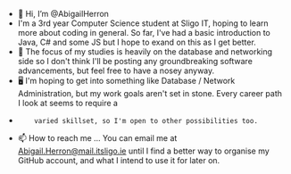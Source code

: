 - 👋 Hi, I’m @AbigailHerron
-    I'm a 3rd year Computer Science student at Sligo IT, hoping to learn more about coding in general.
          So far, I've had a basic introduction to Java, C# and some JS but I hope to exand on this as I get better.
- 🌱 The focus of my studies is heavily on the database and networking side so I don't think I'll be posting any groundbreaking software advancements, but
          feel free to have a nosey anyway.
- 🖥️ I'm hoping to get into something like Database / Network Administration, but my work goals aren't set in stone. Every career path I look at seems to require a
-         varied skillset, so I'm open to other possibilities too.

- 📫 How to reach me ...
          You can email me at Abigail.Herron@mail.itsligo.ie until I find a better way to organise my GitHub account, and what I intend to use it for later on.
